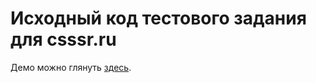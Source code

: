 # Исходный код тестового задания для csssr.ru

Демо можно глянуть [здесь](http://sneizdecker.github.io/csssr-test/).
